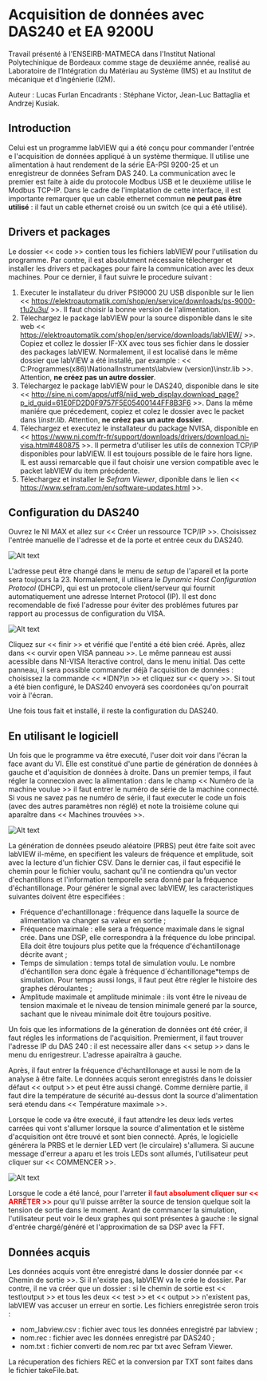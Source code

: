 # Acquisition de données avec DAS240 et EA 9200U 

Travail présenté à l'ENSEIRB-MATMECA dans l'Institut National Polytechinique de Bordeaux comme stage de deuxiéme année, realisé au Laboratoire de l’Intégration du Matériau au Système (IMS) et au Institut de mécanique et d’ingénierie (I2M).

Auteur : Lucas Furlan
Encadrants : Stéphane Victor, Jean-Luc Battaglia et Andrzej Kusiak.

## Introduction

Celui est un programme labVIEW qui a été conçu pour commander l'entrée e l'acquisition de données appliqué à un système thermique. Il utilise une alimentation à haut rendement de la série EA-PSI 9200-25 et un enregistreur de données Sefram DAS 240. La communication avec le premier est faite à aide du protocole Modbus USB et le deuxième utilise le Modbus TCP-IP. Dans le cadre de l'implatation de cette interface, il est importante remarquer que un cable ethernet commun **ne peut pas être utilisé** : il faut un cable ethernet croisé ou un switch (ce qui a été utilisé).

## Drivers et packages

Le dossier << code >> contien tous les fichiers labVIEW pour l'utilisation du programme. Par contre, il est absolutment nécessaire télecherger et installer les drivers et packages pour faire la communication avec les deux machines. Pour ce dernier, il faut suivre le procedure suivant :

1. Executer le installateur du driver PSI9000 2U USB disponible sur le lien << https://elektroautomatik.com/shop/en/service/downloads/ps-9000-t1u2u3u/ >>. Il faut choisir la bonne version de l'alimentation.
2. Télechargez le package labVIEW pour la source disponible dans le site web << https://elektroautomatik.com/shop/en/service/downloads/labVIEW/ >>. Copiez et collez le dossier IF-XX avec tous ses fichier dans le dossier des packages labVIEW. Normalement, il est localisé dans le même dossier que labVIEW a été installé, par example : << C:Programmes(x86)\NationalInstruments\labview (version)\instr.lib >>. Attention, **ne créez pas un autre dossier**.
3. Télechargez le package labVIEW pour le DAS240, disponible dans le site << http://sine.ni.com/apps/utf8/niid_web_display.download_page?p_id_guid=61E0FD2D0F9757F5E05400144FF8B3F6 >>. Dans la même maniére que précedement, copiez et colez le dossier avec le packet dans *\instr.lib*. Attention, **ne créez pas un autre dossier**.
4. Télechargez et executez le installateur du package NVISA, disponible en << https://www.ni.com/fr-fr/support/downloads/drivers/download.ni-visa.html#480875 >>. Il permetra d'utiliser les utils de connexion TCP/IP disponibles pour labVIEW. Il est toujours possible de le faire hors ligne. IL est aussi remarcable que il faut choisir une version compatible avec le packet labVIEW du item précédente.
5. Télechargez et installer le *Sefram Viewer*, diponible dans le lien << https://www.sefram.com/en/software-updates.html >>.

## Configuration du DAS240

Ouvrez le NI MAX et allez sur << Créer un ressource TCP/IP >>. Choisissez l'entrée manuelle de l'adresse et de la porte et entrée ceux du DAS240. 

![Alt text](https://github.com/FurlanLucas/Data-acquisition-with-DAS240-and-EA-9200U/blob/main/fig/NIMAX.png)

L'adresse peut être changé dans le menu de *setup* de l'apareil et la porte sera toujours la 23. Normalement, il utilisera le *Dynamic Host Configuration Protocol* (DHCP), qui est un protocole client/serveur qui fournit automatiquement une adresse Internet Protocol (IP). Il est donc recomendable de fixé l'adresse pour éviter des problémes futures par rapport au processus de configuration du VISA.

![Alt text](https://github.com/FurlanLucas/Data-acquisition-with-DAS240-and-EA-9200U/blob/main/fig/TCPIP.bmp)

Cliquez sur << finir >> et vérifié que l'entité a été bien créé. Après, allez dans << ourvir open VISA panneau >>. Le même panneau est aussi acessible dans NI-VISA Iteractive control, dans le menu initial. Das cette panneau, il sera possible commander déjà l'acquisition de données : choisissez la commande << *IDN?\n >> et cliquez sur << query >>. Si tout a été bien configuré, le DAS240 envoyerá ses coordonées qu'on pourrait voir à l'écran.

Une fois tous fait et installé, il reste la configuration du DAS240.

## En utilisant le logiciell

Un fois que le programme va être executé, l'user doit voir dans l'écran la face avant du VI. Elle est constitué d'une partie de génération de données à gauche et d'aquisition de données à droite. Dans un premier temps, il faut régler la connecxion avec la alimentation : dans le champ << Numéro de la machine voulue >> il faut entrer le numéro de série de la machine connecté. Si vous ne savez pas ne numéro de série, il faut executer le code un fois (avec des autres paramètres non réglé) et note la troisième colune qui aparaître dans << Machines trouvées >>. 

![Alt text](https://github.com/FurlanLucas/Data-acquisition-with-DAS240-and-EA-9200U/blob/main/fig/mainVIp_markedS.png)

La génération de données pseudo aléatoire (PRBS) peut être faite soit avec labVIEW il-même, en specifient les valeurs de fréquence et emplitude, soit avec la lecture d'un fichier CSV. Dans le dernier cas, il faut especifié le chemin pour le fichier voulu, sachant qu'il ne contiendra qu'un vector d'echantillons et l'information temporelle sera donné par la fréquence d'échantillonage. Pour générer le signal avec labVIEW, les caracteristiques suivantes doivent être especifiées :

- Fréquence d'echantillonage : fréquence dans laquelle la source de alimentation va changer sa valeur en sortie ; 
- Fréquence maximale : elle sera a fréquence maximale dans le signal crée. Dans une DSP, elle correspondra à la fréquence du lobe principal. Ella doit être toujours plus petite que la fréquence d'échantillonage décrite avant ;
- Temps de simulation : temps total de simulation voulu. Le nombre d'échantillon sera donc égale à fréquence d´échantillonage*temps de simulation. Pour temps aussi longs, il faut peut être régler le histoire des graphes déroulantes ;
- Amplitude maximale et amplitude minimale : ils vont être le niveau de tension maximale et le niveau de tension minimale generé par la source, sachant que le niveau minimale doit être toujours positive.

Un fois que les informations de la géneration de données ont été créer, il faut régles les informations de l'acquisition. Premierment, il faut trouver l'adresse IP du DAS 240 : il est necessaire aller dans << setup >> dans le menu du enrigestreur. L'adresse apairaîtra à gauche.



Après, il faut entrer la fréquence d'échantillonage et aussi le nom de la analyse à être faite. Le données acquis seront enregistrés dans le doissier défaut << output >> et peut être aussi changé. Comme dernière partie, il faut dire la température de sécurité au-dessus dont la source d'alimentation será etendu dans << Température maximale >>.

Lorsque le code va être executé, il faut attendre les deux leds vertes carrées qui vont s'allumer lorsque la source d'alimentation et le sistème d'acquisition ont être trouvé et sont bien connecté. Aprés, le logicielle générera la PRBS et le dernier LED vert (le circulaire) s'allumera. Si aucune message d'erreur a aparu et les trois LEDs sont allumés, l'utilisateur peut cliquer sur << COMMENCER >>.

![Alt text](https://github.com/FurlanLucas/Data-acquisition-with-DAS240-and-EA-9200U/blob/main/fig/mainVIp_markedL.png)



Lorsque le code a été lancé, pour l'arreter **<span style="color: red;">il faut absolument cliquer sur << ARRÊTER >></span>** pour qu'il puisse arrêter la source de tension quelque soit la tension de sortie dans le moment. Avant de commancer la simulation, l'utilisateur peut voir le deux graphes qui sont présentes à gauche : le signal d'entrée chargé/généré et l'approximation de sa DSP avec la FFT.

## Données acquis

Les données acquis vont être enregistré dans le dossier donnée par << Chemin de sortie >>. Si il n'existe pas, labVIEW va le crée le dossier. Par contre, il ne va créer que un dossier : si le chemin de sortie est << test\output >> et tous les deux << test >> et << output >> n'existent pas, labVIEW vas accuser un erreur en sortie. Les fichiers enregistrée seron trois : 
- nom_labview.csv : fichier avec tous les données enregistré par labview ;
- nom.rec : fichier avec les données enregistré par DAS240 ;
- nom.txt : fichier converti de nom.rec par txt avec Sefram Viewer.

La récuperation des fichiers REC et la conversion par TXT sont faites dans le fichier takeFile.bat. 
